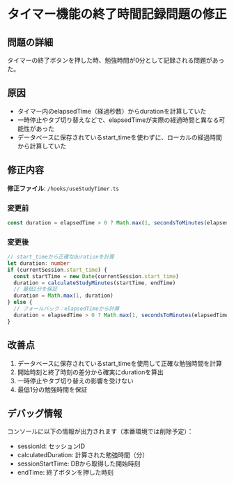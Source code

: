 # タイマー機能の終了時間記録問題の修正

## 問題の詳細
タイマーの終了ボタンを押した時、勉強時間が0分として記録される問題があった。

## 原因
- タイマー内のelapsedTime（経過秒数）からdurationを計算していた
- 一時停止やタブ切り替えなどで、elapsedTimeが実際の経過時間と異なる可能性があった
- データベースに保存されているstart_timeを使わずに、ローカルの経過時間から計算していた

## 修正内容
**修正ファイル**: `/hooks/useStudyTimer.ts`

### 変更前
```typescript
const duration = elapsedTime > 0 ? Math.max(1, secondsToMinutes(elapsedTime)) : 0
```

### 変更後
```typescript
// start_timeから正確なdurationを計算
let duration: number
if (currentSession.start_time) {
  const startTime = new Date(currentSession.start_time)
  duration = calculateStudyMinutes(startTime, endTime)
  // 最低1分を保証
  duration = Math.max(1, duration)
} else {
  // フォールバック：elapsedTimeから計算
  duration = elapsedTime > 0 ? Math.max(1, secondsToMinutes(elapsedTime)) : 0
}
```

## 改善点
1. データベースに保存されているstart_timeを使用して正確な勉強時間を計算
2. 開始時刻と終了時刻の差分から確実にdurationを算出
3. 一時停止やタブ切り替えの影響を受けない
4. 最低1分の勉強時間を保証

## デバッグ情報
コンソールに以下の情報が出力されます（本番環境では削除予定）：
- sessionId: セッションID
- calculatedDuration: 計算された勉強時間（分）
- sessionStartTime: DBから取得した開始時刻
- endTime: 終了ボタンを押した時刻